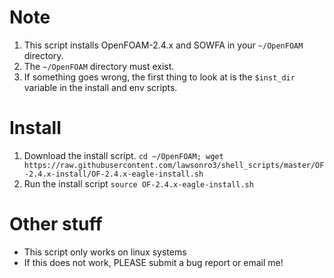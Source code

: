 # Note
1. This script installs OpenFOAM-2.4.x and SOWFA in your `~/OpenFOAM` directory.
1. The `~/OpenFOAM` directory must exist.
1. If something goes wrong, the first thing to look at is the `$inst_dir` variable in the install and env scripts.

# Install
1. Download the install script.
```cd ~/OpenFOAM; wget https://raw.githubusercontent.com/lawsonro3/shell_scripts/master/OF-2.4.x-install/OF-2.4.x-eagle-install.sh```
1. Run the install script ```source OF-2.4.x-eagle-install.sh```

# Other stuff
* This script only works on linux systems 
* If this does not work, PLEASE submit a bug report or email me!
